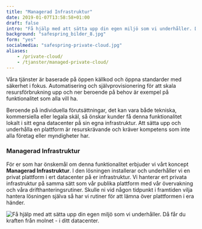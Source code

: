 ```yaml
---
title: "Managerad Infrastruktur"
date: 2019-01-07T13:58:58+01:00
draft: false
intro: "Få hjälp med att sätta upp din egen miljö som vi underhåller. Då får du kraften från molnet - i ditt datacenter."
background: "safespring_bilder_8.jpg"
form: "yes"
socialmedia: "safespring-private-cloud.jpg"
aliases:
    - /private-cloud/
    - /tjanster/managed-private-cloud/
---
```

<div class="ingress"><p>Våra tjänster är baserade på öppen källkod och öppna standarder med säkerhet i fokus. Automatisering och självprovisionering för att skala resursförbrukning upp och ner beroende på behov är exempel på funktionalitet som alla vill ha.</p></div>

Beroende på individuella förutsättningar, det kan vara både tekniska, kommersiella eller legala skäl, så önskar kunder få denna funktionalitet lokalt i sitt egna datacenter på sin egna infrastruktur. Att sätta upp och underhålla en plattform är resurskrävande och kräver kompetens som inte alla företag eller myndigheter har.

### Managerad Infrastruktur
För er som har önskemål om denna funktionalitet erbjuder vi vårt koncept **Managerad Infrastruktur**. I den lösningen installerar och underhåller vi en privat plattform i ert datacenter på er infrastruktur. Vi hanterar ert privata infrastruktur på samma sätt som vår publika plattform med vår övervakning och våra drifthanteringsrutiner. Skulle ni vid någon tidpunkt i framtiden vilja hantera lösningen själva så har vi rutiner för att lämna över plattformen i era händer.

![Få hjälp med att sätta upp din egen miljö som vi underhåller. Då får du kraften från molnet - i ditt datacenter.](/tjanster/Images/safespring_managed_infrastructure.jpg "Safespring Managerad Infrastruktur")
